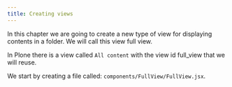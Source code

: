 ```yaml
---
title: Creating views
---
```



In this chapter we are going to create a new type of view for displaying contents in a folder.
We will call this view full view.

In Plone there is a view called `All content` with the view id full_view that we will reuse.

We start by creating a file called: `components/FullView/FullView.jsx`.
